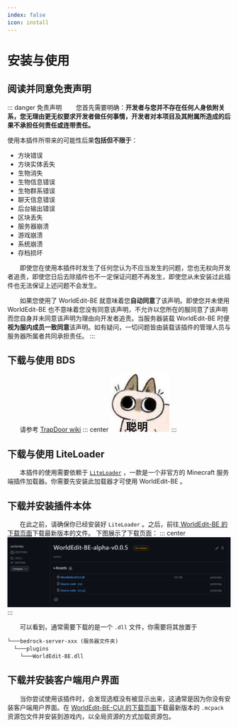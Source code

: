 ```yaml
---
index: false
icon: install
---
```


# 安装与使用

## **阅读并同意免责声明**

::: danger 免责声明
&emsp;&emsp;您首先需要明确：**开发者与您并不存在任何人身依附关系，您无理由更无权要求开发者做任何事情，开发者对本项目及其附属所造成的后果不承担任何责任或连带责任。**

使用本插件所带来的可能性后果**包括但不限于**：
- 方块错误
- 方块实体丢失
- 生物消失
- 生物信息错误
- 生物群系错误
- 聊天信息错误
- 后台输出错误
- 区块丢失
- 服务器崩溃
- 游戏崩溃
- 系统崩溃
- 存档损坏

&emsp;&emsp;即使您在使用本插件时发生了任何您认为不应当发生的问题，您也无权向开发者追责，即使您日后去除插件也不一定保证问题不再发生，即使您从未安装过此插件也无法保证上述问题不会发生。

&emsp;&emsp;如果您使用了 WorldEdit-BE 就意味着您**自动同意**了该声明。即使您并未使用 WorldEdit-BE 也不意味着您没有同意该声明，不允许以您所在的服同意了该声明而您自身并未同意该声明为理由向开发者追责。当服务器装载 WorldEdit-BE 时便**视为服内成员一致同意**该声明。如有疑问，一切问题皆由装载该插件的管理人员与服务器所属者共同承担责任。
:::

## **下载与使用 BDS**

&emsp;&emsp;请参考 [TrapDoor wiki](https://hhhxiao.github.io/tr-wiki/use.html) 
::: center
![](./img/emoji3.jpg)
:::

## **下载与使用 LiteLoader**

&emsp;&emsp;本插件的使用需要依赖于 [`LiteLoader`](https://github.com/LiteLDev/LiteLoaderBDS/blob/main/README_zh-cn.md) ，一款是一个非官方的 Minecraft 服务端插件加载器。你需要先安装此加载器才可使用 WorldEdit-BE 。

## **下载并安装插件本体**

&emsp;&emsp;在此之前，请确保你已经安装好 `LiteLoader` 。之后，前往[ WorldEdit-BE 的下载页面](https://github.com/OEOTYAN/WorldEdit-BE/releases)下载最新版本的文件。
下图展示了下载页面：
::: center
![](./img/download.png)
:::

&emsp;&emsp;可以看到，通常需要下载的是一个 `.dll` 文件，你需要将其放置于

```txt
└───bedrock-server-xxx (服务器文件夹)
  └───plugins
    └───WorldEdit-BE.dll
```

## **下载并安装客户端用户界面**

&emsp;&emsp;当你尝试使用该插件时，会发现选框没有被显示出来，这通常是因为你没有安装客户端用户界面。在 [WorldEdit-BE-CUI 的下载页面](https://github.com/OEOTYAN/WorldEdit-BE-CUI/releases)下载最新版本的 `.mcpack` 资源包文件并安装到游戏内，以全局资源的方式加载资源包。
